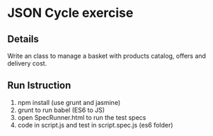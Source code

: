# JSON Cycle exercise

## Details

Write an class to manage a basket with products catalog, offers and delivery cost.

## Run Istruction

1) npm install (use grunt and jasmine)
2) grunt to run babel (ES6 to JS)
3) open SpecRunner.html to run the test specs
4) code in script.js and test in script.spec.js (es6 folder)